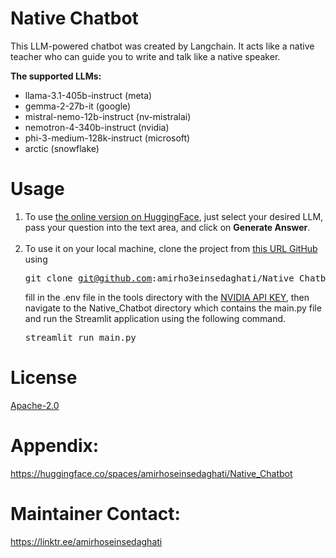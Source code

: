 # Native Chatbot

<p>
This LLM-powered chatbot was created by Langchain. It acts like a native teacher who can guide you to write and talk like a native speaker.<br/>

**The supported LLMs:**<br/>
- llama-3.1-405b-instruct (meta)
- gemma-2-27b-it (google)
- mistral-nemo-12b-instruct (nv-mistralai)
- nemotron-4-340b-instruct (nvidia)
- phi-3-medium-128k-instruct (microsoft)
- arctic (snowflake)

</p>

# Usage
1. To use <a href="https://huggingface.co/spaces/amirhoseinsedaghati/Native_Chatbot">the online version on HuggingFace</a>, just select your desired LLM, pass your question into the text area, and click on <b>Generate Answer</b>.
<br></br>
2. To use it on your local machine, clone the project from <a href="https://github.com/amirho3einsedaghati/Native_Chatbot">this URL GitHub</a> using <pre>git clone git@github.com:amirho3einsedaghati/Native_Chatbot.git</pre> fill in the .env file in the tools directory with the <a href="https://build.nvidia.com/explore/discover">NVIDIA API KEY</a>, then navigate to the Native_Chatbot directory which contains the main.py file and run the Streamlit application using the following command. <pre>streamlit run main.py</pre>

# License
<a href="https://github.com/amirho3einsedaghati/Native_Chatbot/blob/main/LICENSE">Apache-2.0</a>

# Appendix:
<a href="https://huggingface.co/spaces/amirhoseinsedaghati/Native_Chatbot">https://huggingface.co/spaces/amirhoseinsedaghati/Native_Chatbot</a>

# Maintainer Contact:
<a href="https://linktr.ee/amirhoseinsedaghati">https://linktr.ee/amirhoseinsedaghati</a>
